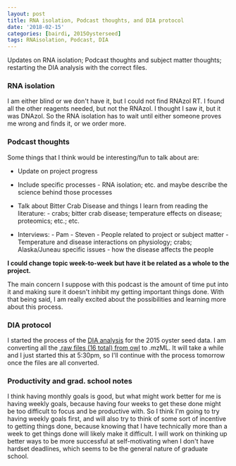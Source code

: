 ```yaml
---
layout: post
title: RNA isolation, Podcast thoughts, and DIA protocol
date: '2018-02-15'
categories: [bairdi, 2015Oysterseed]
tags: RNAisolation, Podcast, DIA
---
```


Updates on RNA isolation; Podcast thoughts and subject matter thoughts; restarting the DIA analysis with the correct files. 


### RNA isolation
I am either blind or we don't have it, but I could not find RNAzol RT. I found all the other reagents needed, but not the RNAzol. I thought I saw it, but it was DNAzol. So the RNA isolation has to wait until either someone proves me wrong and finds it, or we order more.

### Podcast thoughts

Some things that I think would be interesting/fun to talk about are:
- Update on project progress

- Include specific processes - RNA isolation; etc. and maybe describe the science behind those processes

- Talk about Bitter Crab Disease and things I learn from reading the literature:
      - crabs; bitter crab disease; temperature effects on disease; proteomics; etc.; etc.
      
- Interviews:
      - Pam
      - Steven
      - People related to project or subject matter
        - Temperature and disease interactions on physiology; crabs; Alaska/Juneau specific issues - how the disease affects the people
        
**I could change topic week-to-week but have it be related as a whole to the project.**

The main concern I suppose with this podcast is the amount of time put into it and making sure it doesn't inhibit my getting important things done.
With that being said, I am really excited about the possibilities and learning more about this process. 

### DIA protocol

I started the process of the [DIA analysis](https://github.com/RobertsLab/resources/blob/master/protocols/DIA-data-Analyses.md) for the 2015 oyster seed data. I am converting all the [.raw files (16 total) from owl](http://owl.fish.washington.edu/phainopepla/C_gigas/2015-12-30/) to .mzML. It will take a while and I just started this at 5:30pm, so I'll continue with the process tomorrow once the files are all converted. 

### Productivity and grad. school notes

I think having monthly goals is good, but what might work better for me is having weekly goals, because having four weeks to get these done might be too difficult to focus and be productive with. So I think I'm going to try having weekly goals first, and will also try to think of some sort of incentive to getting things done, because knowing that I have technically more than a week to get things done will likely make it difficult. I will work on thinking up better ways to be more successful at self-motivating when I don't have hardset deadlines, which seems to be the general nature of graduate school. 
